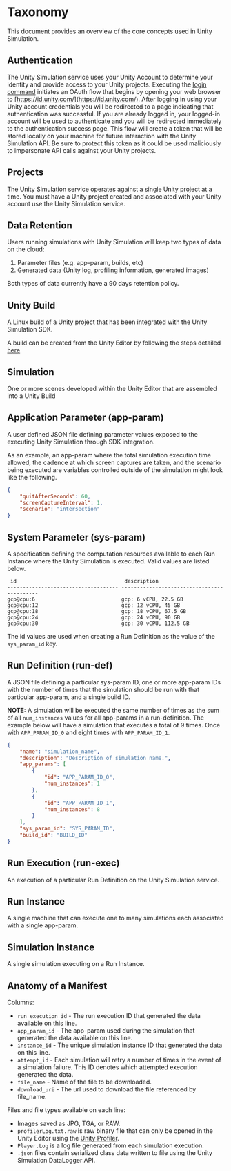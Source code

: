 # Taxonomy

This document provides an overview of the core concepts used in Unity Simulation.

## Authentication

The Unity Simulation service uses your Unity Account to determine your identity and provide access to your Unity projects. Executing the [login command](cli.md#Authentication-Commands) initiates an OAuth flow that begins by opening your web browser to [https://id.unity.com/](https://id.unity.com/). After logging in using your Unity account credentials you will be redirected to a page indicating that authentication was successful. If you are already logged in, your logged-in account will be used to authenticate and you will be redirected immediately to the authentication success page. This flow will  create a token that will be stored locally on your machine for future interaction with the Unity Simulation API. Be sure to protect this token as it could be used maliciously to impersonate API calls against your Unity projects.

## Projects

The Unity Simulation service operates against a single Unity project at a time. You must have a Unity project created and associated with your Unity account use the Unity Simulation service.

## Data Retention

Users running simulations with Unity Simulation will keep two types of data on the cloud:
1. Parameter files (e.g. app-param, builds, etc)
2. Generated data (Unity log, profiling information, generated images)

Both types of data currently have a 90 days retention policy.

## Unity Build
A Linux build of a Unity project that has been integrated with the Unity Simulation SDK.

A build can be created from the Unity Editor by following the steps detailed [here](build.md)

## Simulation
One or more scenes developed within the Unity Editor that are assembled into a Unity Build

## Application Parameter (app-param)
A user defined JSON file defining parameter values exposed to the executing Unity Simulation through SDK integration.

As an example, an app-param where the total simulation execution time allowed, the cadence at which screen captures are taken, and the scenario being executed are variables controlled outside of the simulation might look like the following.

```json
{
    "quitAfterSeconds": 60,
    "screenCaptureInterval": 1,
    "scenario": "intersection"
}
```

## System Parameter (sys-param)

A specification defining the computation resources available to each Run Instance where the Unity Simulation is executed. Valid values are listed below.
```console
 id                                   description
------------------------------------ -------------------------------------------
gcp@cpu:6                            gcp: 6 vCPU, 22.5 GB
gcp@cpu:12                           gcp: 12 vCPU, 45 GB
gcp@cpu:18                           gcp: 18 vCPU, 67.5 GB
gcp@cpu:24                           gcp: 24 vCPU, 90 GB
gcp@cpu:30                           gcp: 30 vCPU, 112.5 GB
```
The id values are used when creating a Run Definition as the value of the `sys_param_id` key.

## Run Definition (run-def)

A JSON file defining a particular sys-param ID, one or more app-param IDs with the number of times that the simulation should be run with that particular app-param, and a single build ID.

**NOTE:** A simulation will be executed the same number of times as the sum of all `num_instances` values for all app-params in a run-definition. The example below will have a simulation that executes a total of 9 times. Once with `APP_PARAM_ID_0` and eight times with `APP_PARAM_ID_1`.

```json
{
    "name": "simulation_name",
    "description": "Description of simulation name.",
    "app_params": [
        {
            "id": "APP_PARAM_ID_0",
            "num_instances": 1
        },
        {
            "id": "APP_PARAM_ID_1",
            "num_instances": 8
        }
    ],
    "sys_param_id": "SYS_PARAM_ID",
    "build_id": "BUILD_ID"
}
```

## Run Execution (run-exec)
An execution of a particular Run Definition on the Unity Simulation service.

## Run Instance
A single machine that can execute one to many simulations each associated with a single app-param.

## Simulation Instance
A single simulation executing on a Run Instance.

## Anatomy of a Manifest

Columns:
- `run_execution_id` - The run execution ID that generated the data available on this line.
- `app_param_id` - The app-param used during the simulation that generated the data available on this line.
- `instance_id` - The unique simulation instance ID that generated the data on this line.
- `attempt_id` - Each simulation will retry a number of times in the event of a simulation failure. This ID denotes which attempted execution generated the data.
- `file_name` -  Name of the file to be downloaded.
- `download_uri` - The url used to download the file referenced by file_name.

Files and file types available on each line:
- Images saved as JPG, TGA, or RAW.
- `profilerLog.txt.raw` is raw binary file that can only be opened in the Unity Editor using the [Unity Profiler](https://docs.unity3d.com/Manual/Profiler.html).
- `Player.Log` is a log file generated from each simulation execution.
- `.json` files contain serialized class data written to file using the Unity Simulation DataLogger API.
